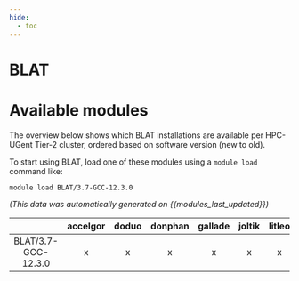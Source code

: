 ```yaml
---
hide:
  - toc
---
```


BLAT
====

# Available modules


The overview below shows which BLAT installations are available per HPC-UGent Tier-2 cluster, ordered based on software version (new to old).

To start using BLAT, load one of these modules using a `module load` command like:

```shell
module load BLAT/3.7-GCC-12.3.0
```

*(This data was automatically generated on {{modules_last_updated}})*

| |accelgor|doduo|donphan|gallade|joltik|litleo|shinx|
| :---: | :---: | :---: | :---: | :---: | :---: | :---: | :---: |
|BLAT/3.7-GCC-12.3.0|x|x|x|x|x|x|x|
